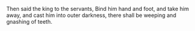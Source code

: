 Then said the king to the servants, Bind him hand and foot, and take him away, and cast him into outer darkness, there shall be weeping and gnashing of teeth.
